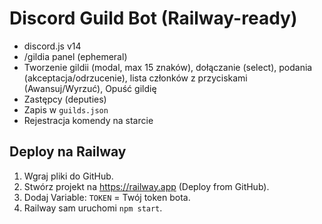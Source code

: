 
# Discord Guild Bot (Railway-ready)

- discord.js v14
- /gildia panel (ephemeral)
- Tworzenie gildii (modal, max 15 znaków), dołączanie (select), podania (akceptacja/odrzucenie), lista członków z przyciskami (Awansuj/Wyrzuć), Opuść gildię
- Zastępcy (deputies)
- Zapis w `guilds.json`
- Rejestracja komendy na starcie

## Deploy na Railway
1. Wgraj pliki do GitHub.
2. Stwórz projekt na https://railway.app (Deploy from GitHub).
3. Dodaj Variable: `TOKEN` = Twój token bota.
4. Railway sam uruchomi `npm start`.

